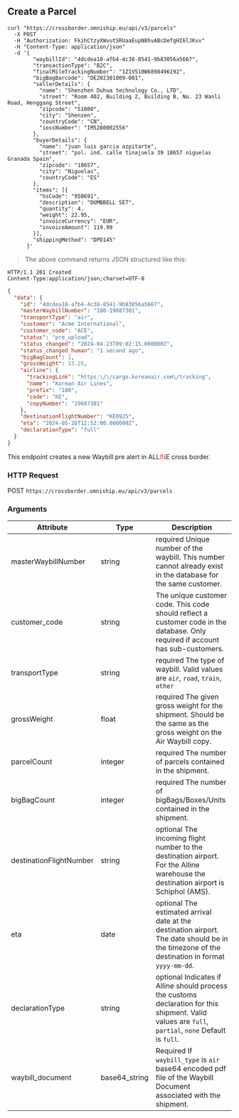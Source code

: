 ## Create a Parcel

```shell
curl "https://crossborder.omniship.eu/api/v3/parcels"
  -X POST
  -H "Authorization: FkihCtzyXWvutSRUaaEupN8hvABcDefgHI6lJKvv"
  -H "Content-Type: application/json"
  -d '{
        "waybillId": "4dcdea18-afb4-4c38-8541-9b83056a5667",
        "transactionType": "B2C",
        "finalMileTrackingNumber": "1Z1V510W6898496192",
        "bigBagBarcode": "DE202301009-001",
        "sellerDetails": {
          "name": "Shenzhen Duhua technology Co., LTD",
          "street": "Room 402, Building 2, Building B, No. 23 Wanli Road, Henggang Street",
          "zipcode": "51800",
          "city": "Shenzen",
          "countryCode": "CN",
          "iossNumber": "IM5280002556"
        },
        "buyerDetails": {
          "name": "juan luis garcia azpitarte",
          "street": "pol. ind. calle tinajuela 39 18657 niguelas Granada Spain",
          "zipcode": "18657",
          "city": "Niguelas",
          "countryCode": "ES"
        },
        "items": [{
          "hsCode": "950691",
          "description": "DUMBBELL SET",
          "quantity": 4,
          "weight": 22.95,
          "invoiceCurrency": "EUR",
          "invoiceAmount": 119.99
        }],
        "shippingMethod": "DPD145"
      }'
```

> The above command returns JSON structured like this:

```
HTTP/1.1 201 Created
Content-Type:application/json;charset=UTF-8
```

```json
{
  "data": {
    "id": "4dcdea18-afb4-4c38-8541-9b83056a5667",
    "masterWaybillNumber": "180-19687301",
    "transportType": "air",
    "customer": "Acme International",
    "customer_code": "ACE",
    "status": "pre_upload",
    "status_changed": "2024-04-23T09:02:15.000000Z",
    "status_changed_human": "1 second ago",
    "bigBagCount": 1,
    "grossWeight": 13.25,
    "airline": {
      "trackingLink": "https:\/\/cargo.koreanair.com\/tracking",
      "name": "Korean Air Lines",
      "prefix": "180",
      "code": "KE",
      "copyNumber": "19687301"
    },
    "destinationFlightNumber": "KE0925",
    "eta": "2024-05-26T12:52:00.000000Z",
    "declarationType": "full"
  }
}
```

This endpoint creates a new Waybill pre alert in ALL<span style="color: #d83636;">IN</span>E cross border. 

### HTTP Request

<span class="http-verb post">POST</span> `https://crossborder.omniship.eu/api/v3/parcels`

### Arguments

| Attribute                 | Type                                    | Description                                                                                                                                                                                                                                                                                                                                                                                                                              |
|---------------------------|-----------------------------------------|------------------------------------------------------------------------------------------------------------------------------------------------------------------------------------------------------------------------------------------------------------------------------------------------------------------------------------------------------------------------------------------------------------------------------------------|
| masterWaybillNumber       | <span class="type">string</span>        | <span class="required">required</span> Unique number of the waybill. This number cannot already exist in the database for the same customer.                                                                                                                                                                                                                                                                                             |
| customer_code             | <span class="type">string</span>        | The unique customer code. This code should reflect a customer code in the database. Only <span class="required_if">required if</span> account has sub-customers.                                                                                                                                                                                                                                                                         | 
| transportType             | <span class="type">string</span>        | <span class="required">required</span> The type of waybill. Valid values are `air`, `road`, `train`, `other`                                                                                                                                                                                                                                                                                                                             |
| grossWeight               | <span class="type">float</span>         | <span class="required">required</span> The given gross weight for the shipment. Should be the same as the gross weight on the Air Waybill copy.                                                                                                                                                                                                                                                                                          |
| parcelCount               | <span class="type">integer</span>       | <span class="required">required</span> The number of parcels contained in the shipment.                                                                                                                                                                                                                                                                                                                                                  |
| bigBagCount               | <span class="type">integer</span>       | <span class="required">required</span> The number of bigBags/Boxes/Units contained in the shipment.                                                                                                                                                                                                                                                                                                                                      |
| destinationFlightNumber   | <span class="type">string</span>        | <span class="optional">optional</span> The incoming flight number to the destination airport. For the Alline warehouse the destination airport is Schiphol (AMS).                                                                                                                                                                                                                                                                        |
| eta                       | <span class="type">date</span>          | <span class="optional">optional</span> The estimated arrival date at the destination airport. The date should be in the timezone of the destination in format `yyyy-mm-dd`.                                                                                                                                                                                                                                                              |
| declarationType           | <span class="type">string</span>        | <span class="optional">optional</span> Indicates if Alline should process the customs declaration for this shipment. Valid values are `full`, `partial`, `none`  Default is `full`.                                                                                                                                                                                                                                                      | 
| waybill_document          | <span class="type">base64_string</span> | <span class="required_if">Required If</span> `waybill_type` is `air` base64 encoded pdf file of the Waybill Document associated with the shipment.                                                                                                                                                                                                                                                                                       |

